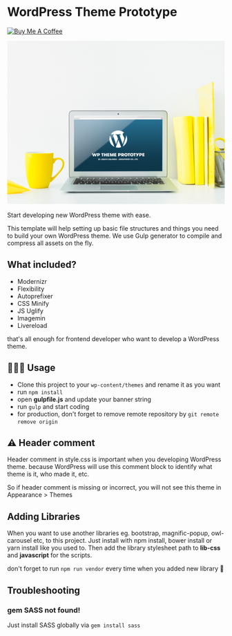 # WordPress Theme Prototype

<a href="https://www.buymeacoffee.com/jir4yu" target="_blank"><img src="https://cdn.buymeacoffee.com/buttons/default-red.png" alt="Buy Me A Coffee" style="height: 32px !important;width: 136px !important;" ></a>

![Screenshot](screenshot.png)

Start developing new WordPress theme with ease.

This template will help setting up basic file structures and things you need to build your own WordPress theme. We use Gulp generator to compile and compress all assets on the fly.

## What included?

* Modernizr
* Flexibility
* Autoprefixer
* CSS Minify
* JS Uglify
* Imagemin
* Livereload

that's all enough for frontend developer who want to develop a WordPress theme.

## 👨🏻‍💻 Usage

* Clone this project to your `wp-content/themes` and rename it as you want
* run `npm install`
* open **gulpfile.js** and update your banner string
* run `gulp` and start coding
* for production, don't forget to remove remote repository by `git remote remove origin`

## ⚠️  Header comment

Header comment in style.css is important when you developing WordPress theme. because WordPress will use this comment block to identify what theme is it, who made it, etc.

So if header comment is missing or incorrect, you will not see this theme in Appearance > Themes

## Adding Libraries

When you want to use another libraries eg. bootstrap, magnific-popup, owl-carousel etc, to this project. Just install with npm install, bower install or yarn install like you used to. Then add the library stylesheet path to **lib-css** and **javascript** for the scripts.

don't forget to run `npm run vendor` every time when you added new library 🧐

## Troubleshooting

### gem SASS not found!
Just install SASS globally via `gem install sass`

